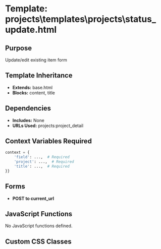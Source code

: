 # Template: projects\templates\projects\status_update.html

## Purpose
Update/edit existing item form

## Template Inheritance
- **Extends:** base.html
- **Blocks:** content, title

## Dependencies
- **Includes:** None
- **URLs Used:** projects:project_detail

## Context Variables Required
```python
context = {
    'field': ...,  # Required
    'project': ...,  # Required
    'title': ...,  # Required
}}
```

## Forms
- **POST to current_url**

## JavaScript Functions
No JavaScript functions defined.

## Custom CSS Classes
